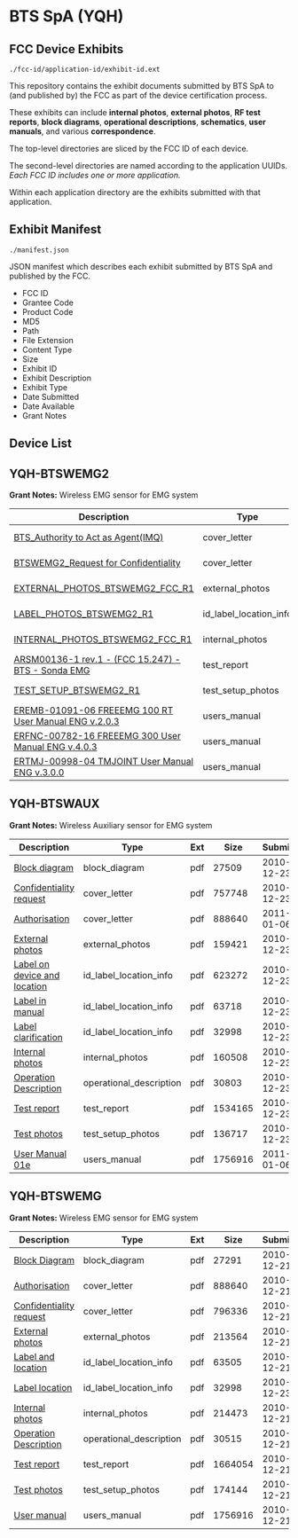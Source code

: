# BTS SpA (YQH)
## FCC Device Exhibits

```
./fcc-id/application-id/exhibit-id.ext
```

This repository contains the exhibit documents submitted by BTS SpA to (and published by) the FCC as part of the device certification process.

These exhibits can include **internal photos**, **external photos**, **RF test reports**, **block diagrams**, **operational descriptions**, **schematics**, **user manuals**, and various **correspondence**.

The top-level directories are sliced by the FCC ID of each device.

The second-level directories are named according to the application UUIDs. *Each FCC ID includes one or more application.*

Within each application directory are the exhibits submitted with that application. 

## Exhibit Manifest

```
./manifest.json
```

JSON manifest which describes each exhibit submitted by BTS SpA and published by the FCC.

- FCC ID
- Grantee Code
- Product Code
- MD5
- Path
- File Extension
- Content Type
- Size
- Exhibit ID
- Exhibit Description
- Exhibit Type
- Date Submitted
- Date Available
- Grant Notes

## Device List
## YQH-BTSWEMG2
**Grant Notes:** Wireless EMG sensor for EMG system

| Description | Type | Ext | Size | Submitted | Available |
| ----------- | ---- | --- | ---- | --------- | --------- |
| [BTS_Authority to Act as Agent(IMQ)](YQH-BTSWEMG2/4f05fe2a7f02bf91c6930d6379cdd657/2039268.pdf) | cover_letter | pdf | 767823 | 2013-08-09 | 2013-08-09 |
| [BTSWEMG2_Request for Confidentiality](YQH-BTSWEMG2/4f05fe2a7f02bf91c6930d6379cdd657/2039269.pdf) | cover_letter | pdf | 1009480 | 2013-08-09 | 2013-08-09 |
| [EXTERNAL_PHOTOS_BTSWEMG2_FCC_R1](YQH-BTSWEMG2/4f05fe2a7f02bf91c6930d6379cdd657/2039270.pdf) | external_photos | pdf | 220526 | 2013-08-09 | 2013-08-09 |
| [LABEL_PHOTOS_BTSWEMG2_R1](YQH-BTSWEMG2/4f05fe2a7f02bf91c6930d6379cdd657/2039271.pdf) | id_label_location_info | pdf | 213441 | 2013-08-09 | 2013-08-09 |
| [INTERNAL_PHOTOS_BTSWEMG2_FCC_R1](YQH-BTSWEMG2/4f05fe2a7f02bf91c6930d6379cdd657/2039272.pdf) | internal_photos | pdf | 464296 | 2013-08-09 | 2013-08-09 |
| [ARSM00136-1 rev.1 - (FCC 15.247) - BTS - Sonda EMG](YQH-BTSWEMG2/4f05fe2a7f02bf91c6930d6379cdd657/2039277.pdf) | test_report | pdf | 1803739 | 2013-08-09 | 2013-08-09 |
| [TEST_SETUP_BTSWEMG2_R1](YQH-BTSWEMG2/4f05fe2a7f02bf91c6930d6379cdd657/2039278.pdf) | test_setup_photos | pdf | 281176 | 2013-08-09 | 2013-08-09 |
| [EREMB-01091-06 FREEEMG 100 RT User Manual ENG v.2.0.3](YQH-BTSWEMG2/4f05fe2a7f02bf91c6930d6379cdd657/2039279.pdf) | users_manual | pdf | 3087436 | 2013-08-09 | 2013-08-09 |
| [ERFNC-00782-16 FREEEMG 300 User Manual ENG v.4.0.3](YQH-BTSWEMG2/4f05fe2a7f02bf91c6930d6379cdd657/2039280.pdf) | users_manual | pdf | 4964932 | 2013-08-09 | 2013-08-09 |
| [ERTMJ-00998-04 TMJOINT User Manual ENG v.3.0.0](YQH-BTSWEMG2/4f05fe2a7f02bf91c6930d6379cdd657/2039281.pdf) | users_manual | pdf | 4344852 | 2013-08-09 | 2013-08-09 |
## YQH-BTSWAUX
**Grant Notes:** Wireless Auxiliary sensor for EMG system

| Description | Type | Ext | Size | Submitted | Available |
| ----------- | ---- | --- | ---- | --------- | --------- |
| [Block diagram](YQH-BTSWAUX/f72ee70225088ddcf293d0dc90464c8d/1395476.pdf) | block_diagram | pdf | 27509 | 2010-12-23 | 2010-12-23 |
| [Confidentiality request](YQH-BTSWAUX/f72ee70225088ddcf293d0dc90464c8d/1395474.pdf) | cover_letter | pdf | 757748 | 2010-12-23 | 2010-12-23 |
| [Authorisation](YQH-BTSWAUX/f72ee70225088ddcf293d0dc90464c8d/1394157.pdf) | cover_letter | pdf | 888640 | 2011-01-06 | 2010-12-23 |
| [External photos](YQH-BTSWAUX/f72ee70225088ddcf293d0dc90464c8d/1395477.pdf) | external_photos | pdf | 159421 | 2010-12-23 | 2010-12-23 |
| [Label on device and location](YQH-BTSWAUX/f72ee70225088ddcf293d0dc90464c8d/1395479.pdf) | id_label_location_info | pdf | 623272 | 2010-12-23 | 2010-12-23 |
| [Label in manual](YQH-BTSWAUX/f72ee70225088ddcf293d0dc90464c8d/1395480.pdf) | id_label_location_info | pdf | 63718 | 2010-12-23 | 2010-12-23 |
| [Label clarification](YQH-BTSWAUX/f72ee70225088ddcf293d0dc90464c8d/1395454.pdf) | id_label_location_info | pdf | 32998 | 2010-12-23 | 2010-12-23 |
| [Internal photos](YQH-BTSWAUX/f72ee70225088ddcf293d0dc90464c8d/1395478.pdf) | internal_photos | pdf | 160508 | 2010-12-23 | 2010-12-23 |
| [Operation Description](YQH-BTSWAUX/f72ee70225088ddcf293d0dc90464c8d/1395482.pdf) | operational_description | pdf | 30803 | 2010-12-23 | 2010-12-23 |
| [Test report](YQH-BTSWAUX/f72ee70225088ddcf293d0dc90464c8d/1395485.pdf) | test_report | pdf | 1534165 | 2010-12-23 | 2010-12-23 |
| [Test photos](YQH-BTSWAUX/f72ee70225088ddcf293d0dc90464c8d/1395486.pdf) | test_setup_photos | pdf | 136717 | 2010-12-23 | 2010-12-23 |
| [User Manual 01e](YQH-BTSWAUX/f72ee70225088ddcf293d0dc90464c8d/1394170.pdf) | users_manual | pdf | 1756916 | 2011-01-06 | 2010-12-23 |
## YQH-BTSWEMG
**Grant Notes:** Wireless EMG sensor for EMG system

| Description | Type | Ext | Size | Submitted | Available |
| ----------- | ---- | --- | ---- | --------- | --------- |
| [Block Diagram](YQH-BTSWEMG/657912bbabd009af6d86144898b07650/1394159.pdf) | block_diagram | pdf | 27291 | 2010-12-21 | 2010-12-23 |
| [Authorisation](YQH-BTSWEMG/657912bbabd009af6d86144898b07650/1394157.pdf) | cover_letter | pdf | 888640 | 2010-12-21 | 2010-12-23 |
| [Confidentiality request](YQH-BTSWEMG/657912bbabd009af6d86144898b07650/1394158.pdf) | cover_letter | pdf | 796336 | 2010-12-21 | 2010-12-23 |
| [External photos](YQH-BTSWEMG/657912bbabd009af6d86144898b07650/1394160.pdf) | external_photos | pdf | 213564 | 2010-12-21 | 2010-12-23 |
| [Label and location](YQH-BTSWEMG/657912bbabd009af6d86144898b07650/1394162.pdf) | id_label_location_info | pdf | 63505 | 2010-12-21 | 2010-12-23 |
| [Label location](YQH-BTSWEMG/657912bbabd009af6d86144898b07650/1395454.pdf) | id_label_location_info | pdf | 32998 | 2010-12-23 | 2010-12-23 |
| [Internal photos](YQH-BTSWEMG/657912bbabd009af6d86144898b07650/1394161.pdf) | internal_photos | pdf | 214473 | 2010-12-21 | 2010-12-23 |
| [Operation Description](YQH-BTSWEMG/657912bbabd009af6d86144898b07650/1394163.pdf) | operational_description | pdf | 30515 | 2010-12-21 | 2010-12-23 |
| [Test report](YQH-BTSWEMG/657912bbabd009af6d86144898b07650/1394168.pdf) | test_report | pdf | 1664054 | 2010-12-21 | 2010-12-23 |
| [Test photos](YQH-BTSWEMG/657912bbabd009af6d86144898b07650/1394169.pdf) | test_setup_photos | pdf | 174144 | 2010-12-21 | 2010-12-23 |
| [User manual](YQH-BTSWEMG/657912bbabd009af6d86144898b07650/1394170.pdf) | users_manual | pdf | 1756916 | 2010-12-21 | 2010-12-23 |
